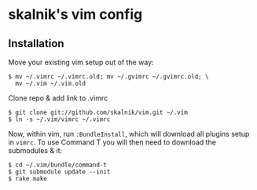 skalnik's vim config
====================

Installation
------------

Move your existing vim setup out of the way:

    $ mv ~/.vimrc ~/.vimrc.old; mv ~/.gvimrc ~/.gvimrc.old; \
      mv ~/.vim ~/.vim.old

Clone repo & add link to .vimrc

    $ git clone git://github.com/skalnik/vim.git ~/.vim
    $ ln -s ~/.vim/vimrc ~/.vimrc

Now, within vim, run `:BundleInstall`, which will download all plugins setup in
`vimrc`. To use Command T you will then need to download the submodules & it:

    $ cd ~/.vim/bundle/command-t
    $ git submodule update --init
    $ rake make 

